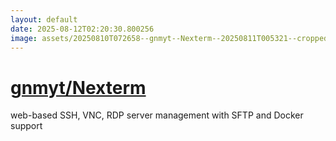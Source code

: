 ```yaml
---
layout: default
date: 2025-08-12T02:20:30.800256
image: assets/20250810T072658--gnmyt--Nexterm--20250811T005321--cropped.png
---
```


# [gnmyt/Nexterm](https://github.com/gnmyt/Nexterm)

web-based SSH, VNC, RDP server management with SFTP and Docker support
